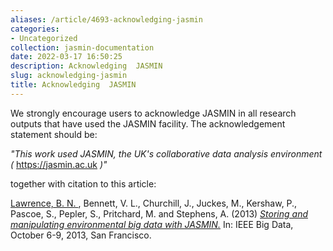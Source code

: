 ```yaml
---
aliases: /article/4693-acknowledging-jasmin
categories:
- Uncategorized
collection: jasmin-documentation
date: 2022-03-17 16:50:25
description: Acknowledging  JASMIN
slug: acknowledging-jasmin
title: Acknowledging  JASMIN
---
```


We strongly encourage users to acknowledge JASMIN in all research outputs that
have used the JASMIN facility. The acknowledgement statement should be:

_"This work used JASMIN, the UK's collaborative data analysis environment (_
https://jasmin.ac.uk _)"_

together with citation to this article:

[Lawrence, B. N. ](http://centaur.reading.ac.uk/view/creators/90004178.html),
Bennett, V. L., Churchill, J., Juckes, M., Kershaw, P., Pascoe, S., Pepler,
S., Pritchard, M. and Stephens, A. (2013) [_Storing and manipulating
environmental big data with JASMIN._](http://centaur.reading.ac.uk/34567/) In:
IEEE Big Data, October 6-9, 2013, San Francisco.


